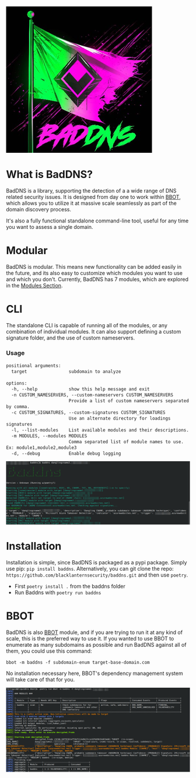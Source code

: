 ![BadDNS Logo](logo-md.jpg)

# What is BadDNS?

BadDNS is a library, supporting the detection of a a wide range of DNS related security issues. It is designed from day one to work within [BBOT](https://github.com/blacklanternsecurity/bbot), which allows you to utilize it at massive scale seamlessly as part of the domain discovery process. 

It's also a fully functional standalone command-line tool, useful for any time you want to assess a single domain.

# Modular

BadDNS is modular. This means new functionality can be added easily in the future, and its also easy to customize which modules you want to use and which you don't. Currently, BadDNS has 7 modules, which are explored in the [Modules Section](modules.md). 

# CLI

The standalone CLI is capable of running all of the modules, or any combination of individual modules. It can also support defining a custom signature folder, and the use of custom nameservers.

### Usage

```
positional arguments:
  target                subdomain to analyze

options:
  -h, --help            show this help message and exit
  -n CUSTOM_NAMESERVERS, --custom-nameservers CUSTOM_NAMESERVERS
                        Provide a list of custom nameservers separated by comma.
  -c CUSTOM_SIGNATURES, --custom-signatures CUSTOM_SIGNATURES
                        Use an alternate directory for loadings signatures
  -l, --list-modules    List available modules and their descriptions.
  -m MODULES, --modules MODULES
                        Comma separated list of module names to use. Ex: module1,module2,module3
  -d, --debug           Enable debug logging
```
![Cname Detection with CLI](screenshots/cname.png)


# Installation

Installation is simple, since BadDNS is packaged as a pypi package. Simply use pip: `pip install baddns`. Alternatively, you can git clone the repo: `https://github.com/blacklanternsecurity/baddns.git` and then use `poetry`.

 * First `poetry install .` from the baddns folder
 * Run Baddns with `poetry run baddns`

# BBOT 

BadDNS is also [BBOT](https://github.com/blacklanternsecurity/bbot) module, and if you are trying to run it at any kind of scale, this is the preferred way to use it. If you wanted to use BBOT to enumerate as many subdomains as possible and run BadDNS against all of them, you could use this command:

```
bbot -m baddns -f subdomain-enum target-base-domain.com
```

No installation necessary here, BBOT's dependency management system will take care of that for you.


![Cname Detection with CLI](screenshots/cname-bbot.png)